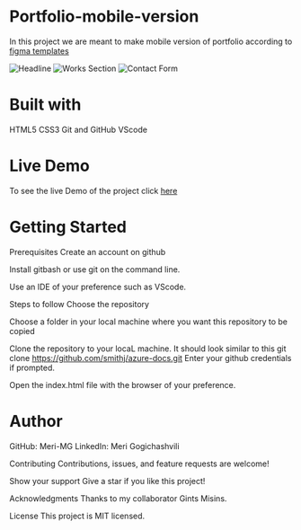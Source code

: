 # Portfolio-mobile-version
In this project we are meant to make mobile version of portfolio according to [figma templates](https://www.figma.com/file/l7SqJ3ZfkAKih9sFxvWSR4/Microverse-Student-Project-1?node-id=39%3A122)

![Headline](https://raw.github.com/Meri-MG/Portfolio-mobile-version/Contact/images/headline.png)
![Works Section](https://raw.github.com/Meri-MG/Portfolio-mobile-version/Contact/images/Works.png)
![Contact Form](https://raw.github.com/Meri-MG/Portfolio-mobile-version/Contact/images/ContactForm.png)

# Built with
HTML5
CSS3
Git and GitHub
VScode

# Live Demo
To see the live Demo of the project click [here](https://meri-mg.github.io/Portfolio-mobile-version/)

# Getting Started
Prerequisites
Create an account on github

Install gitbash or use git on the command line.

Use an IDE of your preference such as VScode.

Steps to follow
Choose the repository

Choose a folder in your local machine where you want this repository to be copied

Clone the repository to your locaL machine.
It should look similar to this git clone https://github.com/smithj/azure-docs.git Enter your github credentials if prompted.

Open the index.html file with the browser of your preference.


# Author
GitHub: Meri-MG 
LinkedIn: Meri Gogichashvili

Contributing
Contributions, issues, and feature requests are welcome!

Show your support
Give a star if you like this project!

Acknowledgments
Thanks to my collaborator Gints Misins.

License
This project is MIT licensed.
